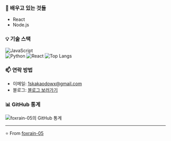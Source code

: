 ### 🌱 배우고 있는 것들
- React
- Node.js

### 💡 기술 스택
![JavaScript](https://img.shields.io/badge/-JavaScript-F7DF1E?style=flat-square&logo=javascript&logoColor=black) <br/>
![Python](https://img.shields.io/badge/-Python-3776AB?style=flat-square&logo=Python&logoColor=white)
![React](https://img.shields.io/badge/-React-61DAFB?style=flat-square&logo=react&logoColor=black)
![Top Langs](https://github-readme-stats.vercel.app/api/top-langs/?username=foxrain-05&layout=compact)

### 📫 연락 방법
- 이메일: 1skakaodowx@gmail.com
- 블로그: [블로그 보러가기](https://dead-lock.tistory.com/)

### 📊 GitHub 통계
![foxrain-05의 GitHub 통계](https://github-readme-stats.vercel.app/api?username=foxrain-05&show_icons=true&theme=radical)

---
⭐️ From [foxrain-05](https://github.com/foxrain-05)
